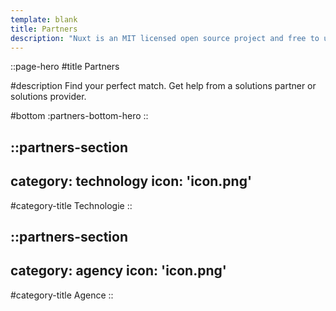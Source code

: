 ```yaml
---
template: blank
title: Partners
description: "Nuxt is an MIT licensed open source project and free to use. However, the maintenance effort is not sustainable without proper financial backing."
---
```


::page-hero
#title
Partners

#description
Find your perfect match. Get help from a solutions partner or solutions provider.

#bottom
  :partners-bottom-hero
::

::partners-section
---
category: technology
icon: 'icon.png'
---

#category-title
Technologie
::

::partners-section
---
category: agency
icon: 'icon.png'
---

#category-title
Agence
::

